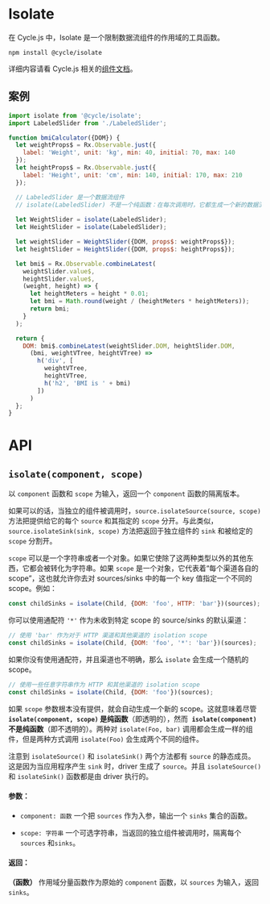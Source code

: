 # Isolate

在 Cycle.js 中，Isolate 是一个限制数据流组件的作用域的工具函数。

```
npm install @cycle/isolate
```

详细内容请看 Cycle.js 相关的[组件文档](http://cycle.js.org/components.html#multiple-instances-of-the-same-component)。

## 案例

```js
import isolate from '@cycle/isolate';
import LabeledSlider from './LabeledSlider';

function bmiCalculator({DOM}) {
  let weightProps$ = Rx.Observable.just({
    label: 'Weight', unit: 'kg', min: 40, initial: 70, max: 140
  });
  let heightProps$ = Rx.Observable.just({
    label: 'Height', unit: 'cm', min: 140, initial: 170, max: 210
  });

  // LabeledSlider 是一个数据流组件
  // isolate(LabeledSlider) 不是一个纯函数：在每次调用时，它都生成一个新的数据流组件。
  
  let WeightSlider = isolate(LabeledSlider);
  let HeightSlider = isolate(LabeledSlider);

  let weightSlider = WeightSlider({DOM, props$: weightProps$});
  let heightSlider = HeightSlider({DOM, props$: heightProps$});

  let bmi$ = Rx.Observable.combineLatest(
    weightSlider.value$,
    heightSlider.value$,
    (weight, height) => {
      let heightMeters = height * 0.01;
      let bmi = Math.round(weight / (heightMeters * heightMeters));
      return bmi;
    }
  );

  return {
    DOM: bmi$.combineLatest(weightSlider.DOM, heightSlider.DOM,
      (bmi, weightVTree, heightVTree) =>
        h('div', [
          weightVTree,
          heightVTree,
          h('h2', 'BMI is ' + bmi)
        ])
      )
  };
}
```

# API

## <a id="isolate"></a> `isolate(component, scope)`
以 `component` 函数和 `scope` 为输入，返回一个 `component` 函数的隔离版本。

如果可以的话，当独立的组件被调用时，`source.isolateSource(source, scope)` 方法把提供给它的每个 `source` 和其指定的 `scope` 分开。与此类似，`source.isolateSink(sink, scope)` 方法把返回于独立组件的 `sink` 和被给定的 `scope` 分割开。

`scope` 可以是一个字符串或者一个对象。如果它使除了这两种类型以外的其他东西，它都会被转化为字符串。如果 `scope` 是一个对象，它代表着“每个渠道各自的 scope”，这也就允许你去对 sources/sinks 中的每一个 key 值指定一个不同的 scope。例如：

```js
const childSinks = isolate(Child, {DOM: 'foo', HTTP: 'bar'})(sources);
```

你可以使用通配符 `'*'` 作为未收到特定 scope 的 source/sinks 的默认渠道：

```js
// 使用 'bar' 作为对于 HTTP 渠道和其他渠道的 isolation scope
const childSinks = isolate(Child, {DOM: 'foo', '*': 'bar'})(sources);
```
如果你没有使用通配符，并且渠道也不明确，那么 `isolate` 会生成一个随机的 scope。

```js
// 使用一些任意字符串作为 HTTP 和其他渠道的 isolation scope
const childSinks = isolate(Child, {DOM: 'foo'})(sources);
```
如果 `scope` 参数根本没有提供，就会自动生成一个新的 scope。这就意味着尽管 **`isolate(component, scope)` 是纯函数**（即透明的），然而  **`isolate(component)` 不是纯函数**（即不透明的）。两种对 `isolate(Foo, bar)` 调用都会生成一样的组件，但是两种方式调用 `isolate(Foo)` 会生成两个不同的组件。

注意到 `isolateSource()` 和 `isolateSink()` 两个方法都有 `source` 的静态成员。这是因为当应用程序产生 `sink` 时，driver 生成了 `source`。并且 `isolateSource()` 和 `isolateSink()` 函数都是由 driver 执行的。

#### 参数：
- `component: 函数` 一个把 `sources` 作为入参，输出一个 `sinks` 集合的函数。

- `scope: 字符串` 一个可选字符串，当返回的独立组件被调用时，隔离每个 `sources` 和`sinks`。

#### 返回：
**（函数）** 作用域分量函数作为原始的 `component` 函数，以 `sources` 为输入，返回 `sinks`。
